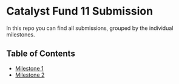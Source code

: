 # Catalyst Fund 11 Submission



In this repo you can find all submissions, grouped by the individual milestones.


## Table of Contents

* [Milestone 1](milestone-1)
* [Milestone 2](milestone-2)